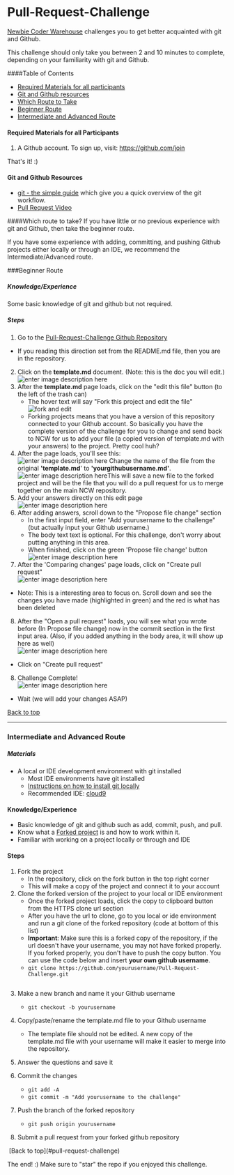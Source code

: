 # Pull-Request-Challenge
[Newbie Coder Warehouse](https://www.facebook.com/groups/1594816820775537/?fref=nf) challenges you to get better acquainted with git and Github. 

This challenge should only take you between 2 and 10 minutes to complete, depending on your familiarity with git and Github.

####Table of Contents

* [Required Materials for all participants](#required-materials-for-all-participants)
* [Git and Github resources](#git-and-github-resources)
* [Which Route to Take](#which-route-to-take)
* [Beginner Route](#beginner-route)
* [Intermediate and Advanced Route](#intermediate-and-advanced-route)

#### Required Materials for all Participants
1. A Github account. To sign up, visit: https://github.com/join

That's it! :) 

#### Git and Github Resources
- [git - the simple guide](http://rogerdudler.github.io/git-guide/) which give you a quick overview of the git workflow.
- [Pull Request Video](http://www.youtube.com/watch?v=YTbRzhQju4c) 

####Which route to take?
If you have little or no previous experience with git and Github, then take the beginner route.
 
If you have some experience with adding, committing, and pushing Github projects either locally or through an IDE, we recommend the Intermediate/Advanced route.

###Beginner Route 
##### Knowledge/Experience
Some basic knowledge of git and github but not required.

##### Steps
1. Go to the [Pull-Request-Challenge Github Repository](https://github.com/newbiecoderwarehouse/Pull-Request-Challenge)
 - If you reading this direction set from the README.md file, then you are in the repository.
2. Click on the **template.md** document. (Note: this is the doc you will edit.) <br>![enter image description here](https://s3-us-west-2.amazonaws.com/newbie-coder-warehouse/images/beginner-steps/templatemd.png "template.md")
3. After the **template.md** page loads, click on the "edit this file" button (to the left of the trash can)
	- The hover text will say "Fork this project and edit the file" <br> ![fork and edit](https://s3-us-west-2.amazonaws.com/newbie-coder-warehouse/images/beginner-steps/edit-fork-file.png)
	- Forking projects means that you have a version of this repository connected to your Github account. So basically you have the complete version of the challenge for you to change and send back to NCW for us to add your file (a copied version of template.md with your answers) to the project. Pretty cool huh?
4. After the page loads, you'll see this:<br> ![enter image description here](https://s3-us-west-2.amazonaws.com/newbie-coder-warehouse/images/beginner-steps/edit-file-result.png) Change the name of the file from the original **'template.md**' to **'yourgithubusername.md'**. <br> ![enter image description here](https://s3-us-west-2.amazonaws.com/newbie-coder-warehouse/images/beginner-steps/rename-file.png)This will save a new file to the forked project and will be the file that you will do a pull request for us to merge together on the main NCW repository.  
5. Add your answers directly on this edit page <br> ![enter image description here](https://s3-us-west-2.amazonaws.com/newbie-coder-warehouse/images/beginner-steps/add-answers.png)
6.  After adding answers, scroll down to the "Propose file change" section
	- In the first input field, enter "Add yourusername to the challenge" (but actually input your Github username.)
	- The body text text is optional. For this challenge, don't worry about putting anything in this area.
	- When finished, click on the green 'Propose file change' button <br> ![enter image description here](https://s3-us-west-2.amazonaws.com/newbie-coder-warehouse/images/beginner-steps/propose-file-change.png)
7. After the 'Comparing changes' page loads, click on "Create pull request" <br> ![enter image description here](https://s3-us-west-2.amazonaws.com/newbie-coder-warehouse/images/beginner-steps/comparing-changes.png)
 - Note: This is a interesting area to focus on. Scroll down and see the changes you have made (highlighted in green) and the red is what has been deleted
8. After the "Open a pull request" loads, you will see what you wrote before (In Propose file change) now in the commit section in the first input area. (Also, if you added anything in the body area, it will show up here as well) <br> ![enter image description here](https://s3-us-west-2.amazonaws.com/newbie-coder-warehouse/images/beginner-steps/after-click-Open+a+pull+request.png)
- Click on "Create pull request" 
8. Challenge Complete! <br> ![enter image description here](https://s3-us-west-2.amazonaws.com/newbie-coder-warehouse/images/beginner-steps/once-done.png)
 - Wait (we will add your changes ASAP)

[Back to top](#pull-request-challenge)

----------

### Intermediate and Advanced Route
##### Materials
- A local or IDE development environment with git installed
  - Most IDE environments have git installed
  - [Instructions on how to install git locally](https://git-scm.com/book/en/v2/Getting-Started-Installing-Git)
  - Recommended IDE: [cloud9](https://c9.io/)

#### Knowledge/Experience
- Basic knowledge of git and github such as add, commit, push, and pull.
- Know what a [Forked project](https://help.github.com/articles/fork-a-repo/) is and how to work within it. 
- Familiar with working on a project locally or through and IDE

#### Steps
 1. Fork the project
	 - In the repository, click on the fork button in the top right corner
	 - This will make a copy of the project and connect it to your account
 2. Clone the forked version of the project to your local or IDE environment
	 - Once the forked project loads, click the copy to clipboard button from the HTTPS clone url section
	 - After you have the url to clone, go to you local or ide environment and run a git clone of the forked repository (code at bottom of this list)
	  - **Important**: Make sure this is a forked copy of the repository, if the url doesn't have your username, you may not have forked properly. If you forked properly, you don't have to push the copy button. You can use the code below and insert **your own github username**.
    - `git clone https://github.com/yourusername/Pull-Request-Challenge.git`
 
 <IMAGE int-adv-top-image.png>
 
 3. Make a new branch and name it your Github username
    - `git checkout -b yourusername`

 4. Copy/paste/rename the template.md file to your Github username
     - The template file should not be edited. A new copy of the template.md file with your username will make it easier to merge into the repository. 
 5. Answer the questions and save it
 6. Commit the changes
     - `git add -A`
     - `git commit -m "Add yourusername to the challenge"`
 7. Push the branch of the forked repository
     - `git push origin yourusername`
 8. Submit a pull request from your forked github repository
<IMAGE int-adv-pull-request-after-last-step.png>
[Back to top](#pull-request-challenge)

The end! :) Make sure to "star" the repo if you enjoyed this challenge. 

